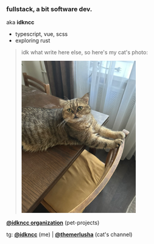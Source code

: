 ### fullstack, a bit software dev.

aka **idkncc**

- typescript, vue, scss
- exploring rust

> idk what write here else, so here's my cat's photo:
> 
> <img src="cat.png" width="300">

[**@idkncc organization**](https://github.com/idkncc) (pet-projects)

tg: [**@idkncc**](https://t.me/idkncc) (me) | [**@themerlusha**](https://t.me/themerlusha) (cat's channel)

